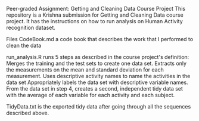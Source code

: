 Peer-graded Assignment: Getting and Cleaning Data Course Project
This repository is a Krishna submission for Getting and Cleaning Data course project. It has the instructions on how to run analysis on Human Activity recognition dataset.

Files
CodeBook.md a code book that describes the work that I performed to clean the data

run_analysis.R runs 5 steps as described in the course project's definition:
Merges the training and the test sets to create one data set.
Extracts only the measurements on the mean and standard deviation for each measurement.
Uses descriptive activity names to name the activities in the data set
Appropriately labels the data set with descriptive variable names.
From the data set in step 4, creates a second, independent tidy data set with the average of each variable for each activity and each subject.

TidyData.txt is the exported tidy data after going through all the sequences described above.